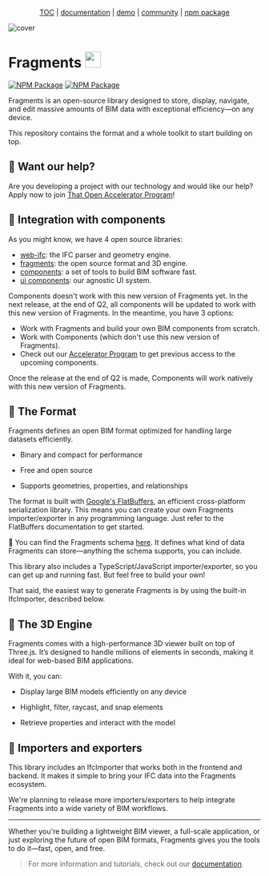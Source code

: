 <p align="center">
  <a href="https://thatopen.com/">TOC</a>
  |
  <a href="https://docs.thatopen.com/intro">documentation</a>
  |
  <a href="https://thatopen.github.io/engine_components/src/fragments/FragmentIfcLoader/index.html">demo</a>
  |
  <a href="https://people.thatopen.com/">community</a>
  |
  <a href="https://www.npmjs.com/package/openbim-components">npm package</a>
</p>

![cover](https://thatopen.github.io/engine_components/resources/cover.png)


<h1>Fragments <img src="https://thatopen.github.io/engine_components/resources/favicon.ico" width="32"/></h1>

[![NPM Package][npm]][npm-url]
[![NPM Package][npm-downloads]][npm-url]

Fragments is an open-source library designed to store, display, navigate, and edit massive amounts of BIM data with exceptional efficiency—on any device.

This repository contains the format and a whole toolkit to start building on top.

## 🤝 Want our help?
Are you developing a project with our technology and would like our help?
Apply now to join [That Open Accelerator Program](https://thatopen.com/accelerator)!


## 🧩 Integration with components
As you might know, we have 4 open source libraries:
- [web-ifc](https://github.com/ThatOpen/engine_web-ifc): the IFC parser and geometry engine.
- [fragments](https://github.com/ThatOpen/engine_fragment): the open source format and 3D engine.
- [components](https://github.com/ThatOpen/engine_components): a set of tools to build BIM software fast. 
- [ui components](https://github.com/ThatOpen/engine_ui-components): our agnostic UI system.

Components doesn't work with this new version of Fragments yet. In the next release, at the end of Q2, all components will be updated to work with this new version of Fragments. In the meantime, you have 3 options:

- Work with Fragments and build your own BIM components from scratch.
- Work with Components (which don't use this new version of Fragments).
- Check out our [Accelerator Program](https://thatopen.com/accelerator) to get previous access to the upcoming components.

Once the release at the end of Q2 is made, Components will work natively with this new version of Fragments.


## 🧩 The Format
Fragments defines an open BIM format optimized for handling large datasets efficiently.

- Binary and compact for performance

- Free and open source

- Supports geometries, properties, and relationships

The format is built with [Google's FlatBuffers](https://flatbuffers.dev/), an efficient cross-platform serialization library. This means you can create your own Fragments importer/exporter in any programming language. Just refer to the FlatBuffers documentation to get started.

📄 You can find the Fragments schema [here](https://github.com/ThatOpen/engine_fragment/blob/main/packages/fragments/flatbuffers/index.fbs). It defines what kind of data Fragments can store—anything the schema supports, you can include.

This library also includes a TypeScript/JavaScript importer/exporter, so you can get up and running fast. But feel free to build your own!

That said, the easiest way to generate Fragments is by using the built-in IfcImporter, described below.


## 🚀 The 3D Engine

Fragments comes with a high-performance 3D viewer built on top of Three.js. It’s designed to handle millions of elements in seconds, making it ideal for web-based BIM applications.

With it, you can:

- Display large BIM models efficiently on any device

- Highlight, filter, raycast, and snap elements

- Retrieve properties and interact with the model


## 🔄 Importers and exporters

This library includes an IfcImporter that works both in the frontend and backend. It makes it simple to bring your IFC data into the Fragments ecosystem.

We're planning to release more importers/exporters to help integrate Fragments into a wide variety of BIM workflows.

---

Whether you're building a lightweight BIM viewer, a full-scale application, or just exploring the future of open BIM formats, Fragments gives you the tools to do it—fast, open, and free.

> For more information and tutorials, check out our [documentation](https://docs.thatopen.com/intro).


[npm]: https://img.shields.io/npm/v/@thatopen/fragments
[npm-url]: https://www.npmjs.com/package/@thatopen/fragments
[npm-downloads]: https://img.shields.io/npm/dw/@thatopen/fragments
